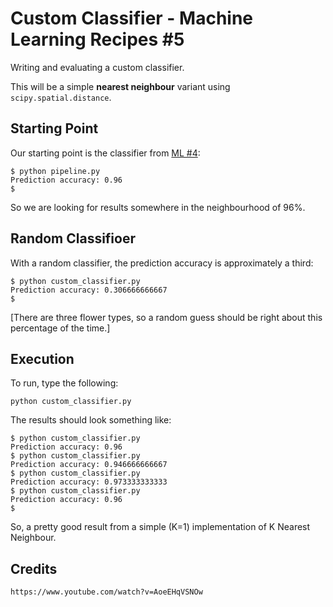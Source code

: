 # Custom Classifier - Machine Learning Recipes #5

Writing and evaluating a custom classifier.

This will be a simple __nearest neighbour__ variant using `scipy.spatial.distance`.

## Starting Point

Our starting point is the classifier from [ML #4](../Pipeline/):

    $ python pipeline.py 
    Prediction accuracy: 0.96
    $

So we are looking for results somewhere in the neighbourhood of 96%.

## Random Classifioer

With a random classifier, the prediction accuracy is approximately a third:

    $ python custom_classifier.py 
    Prediction accuracy: 0.306666666667
    $

[There are three flower types, so a random guess should be right about this percentage of the time.]

## Execution

To run, type the following:

    python custom_classifier.py

The results should look something like:

    $ python custom_classifier.py 
    Prediction accuracy: 0.96
    $ python custom_classifier.py 
    Prediction accuracy: 0.946666666667
    $ python custom_classifier.py 
    Prediction accuracy: 0.973333333333
    $ python custom_classifier.py 
    Prediction accuracy: 0.96
    $

So, a pretty good result from a simple (K=1) implementation of K Nearest Neighbour.

## Credits

    https://www.youtube.com/watch?v=AoeEHqVSNOw
